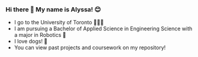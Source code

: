 ### Hi there 👋 My name is Alyssa! 😊

- I go to the University of Toronto 👩🏻‍🎓
- I am pursuing a Bachelor of Applied Science in Engineering Science with a major in Robotics 🔧
- I love dogs! 🐶
- You can view past projects and coursework on my repository!

